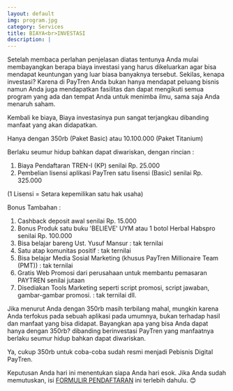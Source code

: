 ```yaml
---
layout: default
img: program.jpg
category: Services
title: BIAYA<br>INVESTASI
description: |
---
```

Setelah membaca perlahan penjelasan diatas tentunya Anda mulai membayangkan berapa biaya investasi yang harus dikeluarkan agar bisa mendapat keuntungan yang luar biasa banyaknya tersebut. Sekilas, kenapa investasi? Karena di PayTren Anda bukan hanya mendapat peluang bisnis namun
Anda juga mendapatkan fasilitas dan dapat mengikuti semua program yang ada dan tempat Anda untuk menimba ilmu, sama saja Anda menaruh saham.

Kembali ke biaya,
Biaya investasinya pun sangat terjangkau dibanding manfaat yang akan didapatkan.

Hanya dengan 350rb (Paket Basic) atau 10.100.000 (Paket Titanium)

Berlaku seumur hidup bahkan dapat diwariskan, dengan rincian : 

1. Biaya Pendaftaran TREN-I (KP) senilai Rp. 25.000
2. Pembelian lisensi aplikasi PayTren satu lisensi (Basic) senilai Rp. 325.000

(1 Lisensi = Setara kepemilikan satu hak usaha)

Bonus Tambahan :

1. Cashback deposit awal senilai Rp. 15.000
2. Bonus Produk satu buku 'BELIEVE' UYM atau 1 botol Herbal Habspro senilai Rp. 100.000 
3. Bisa belajar bareng Ust. Yusuf Mansur : tak ternilai
4. Satu atap komunitas positif : tak ternilai
5. Bisa belajar Media Sosial Marketing (khusus PayTren Millionaire Team (PMT)) : tak ternilai
6. Gratis Web Promosi dari perusahaan untuk membantu pemasaran PAYTREN senilai jutaan
7. Disediakan Tools Marketing seperti script promosi, script jawaban, gambar-gambar promosi. : tak ternilai
dll.

Jika menurut Anda dengan 350rb masih terbilang mahal, mungkin karena Anda terfokus pada sebuah aplikasi pada umumnya, bukan terhadap hasil dan manfaat yang bisa didapat.
Bayangkan apa yang bisa Anda dapat hanya dengan 350rb? dibanding berinvestasi PayTren yang manfaatnya berlaku seumur hidup bahkan dapat diwariskan.

Ya, cukup 350rb untuk coba-coba sudah resmi menjadi Pebisnis Digital PayTren.

Keputusan Anda hari ini menentukan siapa Anda hari esok.
Jika Anda sudah memutuskan, isi [FORMULIR PENDAFTARAN](https://bit.ly/FormulirDftrPayTren) ini terlebih dahulu. 😊

